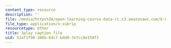 ```yaml
---
content_type: resource
description: ''
file: /media/https%3A/open-learning-course-data-rc.s3.amazonaws.com/6-046j-design-and-analysis-of-algorithms-spring-2015/52af1f90386b6dc7bdd07e7cc8e159f3_cNB2lADK3_s.srt
file_type: application/x-subrip
resourcetype: Other
title: 3play caption file
uid: 52af1f90-386b-6dc7-bdd0-7e7cc8e159f3
---
```

